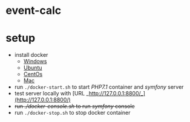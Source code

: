 # event-calc

# setup

* install docker
  * [Windows](https://docs.docker.com/docker-for-windows/install/)
  * [Ubuntu](https://docs.docker.com/install/linux/docker-ce/ubuntu/)
  * [CentOs](https://docs.docker.com/install/linux/centos/)
  * [Mac](https://docs.docker.com/docker-for-mac/install/)
* run `./docker-start.sh` to start _PHP7.1_ container and _symfony_ server
* test server locally with [URL _http://127.0.0.1:8800/_](http://127.0.0.1:8800/)
* ~~run _./docker-console.sh_ to run _symfony_ console~~ 
* run `./docker-stop.sh` to stop docker container